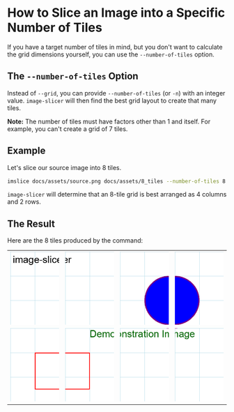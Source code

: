 # How to Slice an Image into a Specific Number of Tiles

If you have a target number of tiles in mind, but you don't want to calculate the grid dimensions yourself, you can use the `--number-of-tiles` option.

## The `--number-of-tiles` Option

Instead of `--grid`, you can provide `--number-of-tiles` (or `-n`) with an integer value. `image-slicer` will then find the best grid layout to create that many tiles.

**Note:** The number of tiles must have factors other than 1 and itself. For example, you can't create a grid of 7 tiles.

## Example

Let's slice our source image into 8 tiles.

```bash
imslice docs/assets/source.png docs/assets/8_tiles --number-of-tiles 8
```

`image-slicer` will determine that an 8-tile grid is best arranged as 4 columns and 2 rows.

## The Result

Here are the 8 tiles produced by the command:

<table>
  <tr>
    <td><img src="../assets/8_tiles/tile_0_0.png" alt="Tile 0,0"></td>
    <td><img src="../assets/8_tiles/tile_0_1.png" alt="Tile 0,1"></td>
    <td><img src="../assets/8_tiles/tile_0_2.png" alt="Tile 0,2"></td>
    <td><img src="../assets/8_tiles/tile_0_3.png" alt="Tile 0,3"></td>
  </tr>
  <tr>
    <td><img src="../assets/8_tiles/tile_1_0.png" alt="Tile 1,0"></td>
    <td><img src="../assets/8_tiles/tile_1_1.png" alt="Tile 1,1"></td>
    <td><img src="../assets/8_tiles/tile_1_2.png" alt="Tile 1,2"></td>
    <td><img src="../assets/8_tiles/tile_1_3.png" alt="Tile 1,3"></td>
  </tr>
</table>
